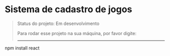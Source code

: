 <h1>Sistema de cadastro de jogos</h1>

>Status do projeto: Em desenvolvimento
>
>Para rodar esse projeto na sua máquina, por favor digite:
>
>***
npm install react
